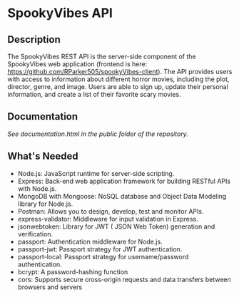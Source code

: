 # SpookyVibes API

## Description

The SpookyVibes REST API is the server-side component of the SpookyVibes web application (frontend is here: https://github.com/RParker505/spookyVibes-client). The API provides users with access to information about different horror movies, including the plot, director, genre, and image. Users are able to sign up, update their personal information, and create a list of their favorite scary movies.

## Documentation

_See documentation.html in the public folder of the repository._

## What's Needed

- Node.js: JavaScript runtime for server-side scripting.
- Express: Back-end web application framework for building RESTful APIs with Node.js.
- MongoDB with Mongoose: NoSQL database and Object Data Modeling library for Node.js.
- Postman: Allows you to design, develop, test and monitor APIs.
- express-validator: Middleware for input validation in Express.
- jsonwebtoken: Library for JWT ( JSON Web Token) generation and verification.
- passport: Authentication middleware for Node.js.
- passport-jwt: Passport strategy for JWT authentication.
- passport-local: Passport strategy for username/password authentication.
- bcrypt: A password-hashing function
- cors: Supports secure cross-origin requests and data transfers between browsers and servers
